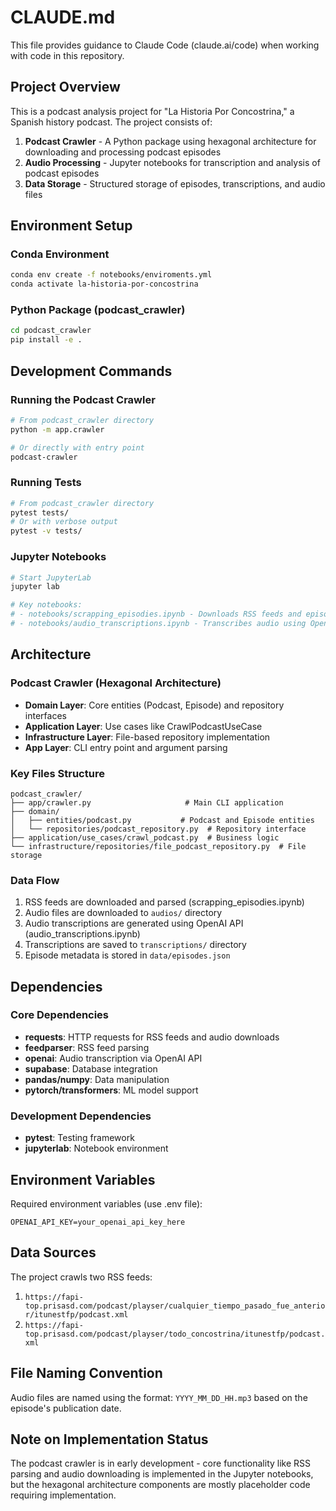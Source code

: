 # CLAUDE.md

This file provides guidance to Claude Code (claude.ai/code) when working with code in this repository.

## Project Overview

This is a podcast analysis project for "La Historia Por Concostrina," a Spanish history podcast. The project consists of:

1. **Podcast Crawler** - A Python package using hexagonal architecture for downloading and processing podcast episodes
2. **Audio Processing** - Jupyter notebooks for transcription and analysis of podcast episodes
3. **Data Storage** - Structured storage of episodes, transcriptions, and audio files

## Environment Setup

### Conda Environment
```bash
conda env create -f notebooks/enviroments.yml
conda activate la-historia-por-concostrina
```

### Python Package (podcast_crawler)
```bash
cd podcast_crawler
pip install -e .
```

## Development Commands

### Running the Podcast Crawler
```bash
# From podcast_crawler directory
python -m app.crawler

# Or directly with entry point
podcast-crawler
```

### Running Tests
```bash
# From podcast_crawler directory
pytest tests/
# Or with verbose output
pytest -v tests/
```

### Jupyter Notebooks
```bash
# Start JupyterLab
jupyter lab

# Key notebooks:
# - notebooks/scrapping_episodies.ipynb - Downloads RSS feeds and episode metadata
# - notebooks/audio_transcriptions.ipynb - Transcribes audio using OpenAI API
```

## Architecture

### Podcast Crawler (Hexagonal Architecture)
- **Domain Layer**: Core entities (Podcast, Episode) and repository interfaces
- **Application Layer**: Use cases like CrawlPodcastUseCase
- **Infrastructure Layer**: File-based repository implementation
- **App Layer**: CLI entry point and argument parsing

### Key Files Structure
```
podcast_crawler/
├── app/crawler.py                     # Main CLI application
├── domain/
│   ├── entities/podcast.py           # Podcast and Episode entities
│   └── repositories/podcast_repository.py  # Repository interface
├── application/use_cases/crawl_podcast.py  # Business logic
└── infrastructure/repositories/file_podcast_repository.py  # File storage
```

### Data Flow
1. RSS feeds are downloaded and parsed (scrapping_episodies.ipynb)
2. Audio files are downloaded to `audios/` directory
3. Audio transcriptions are generated using OpenAI API (audio_transcriptions.ipynb)
4. Transcriptions are saved to `transcriptions/` directory
5. Episode metadata is stored in `data/episodes.json`

## Dependencies

### Core Dependencies
- **requests**: HTTP requests for RSS feeds and audio downloads
- **feedparser**: RSS feed parsing
- **openai**: Audio transcription via OpenAI API
- **supabase**: Database integration
- **pandas/numpy**: Data manipulation
- **pytorch/transformers**: ML model support

### Development Dependencies
- **pytest**: Testing framework
- **jupyterlab**: Notebook environment

## Environment Variables

Required environment variables (use .env file):
```
OPENAI_API_KEY=your_openai_api_key_here
```

## Data Sources

The project crawls two RSS feeds:
1. `https://fapi-top.prisasd.com/podcast/playser/cualquier_tiempo_pasado_fue_anterior/itunestfp/podcast.xml`
2. `https://fapi-top.prisasd.com/podcast/playser/todo_concostrina/itunestfp/podcast.xml`

## File Naming Convention

Audio files are named using the format: `YYYY_MM_DD_HH.mp3` based on the episode's publication date.

## Note on Implementation Status

The podcast crawler is in early development - core functionality like RSS parsing and audio downloading is implemented in the Jupyter notebooks, but the hexagonal architecture components are mostly placeholder code requiring implementation.